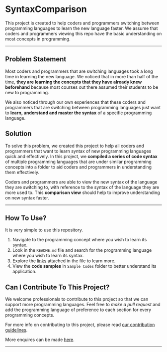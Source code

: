 # **SyntaxComparison**

This project is created to help coders and programmers switching between programming languages to learn the new language faster. We assume that coders and programmers viewing this repo have the basic understanding on most concepts in programming.

---

## **Problem Statement**

Most coders and programmers that are switching languages took a long time in learning the new language. We noticed that in more than half of the time, **they are learning the concepts that they have already knew beforehand** because most courses out there assumed their students to be new to programming. 

We also noticed through our own experiences that these coders and programmers that are switching between programming languages just want to **learn, understand and master the syntax** of a specific programming language.

## **Solution**

To solve this problem, we created this project to help all coders and programmers that want to learn syntax of new programming languages quick and effectively. In this project, we **compiled a series of code syntax** of multiple programming languages that are under similar programming concepts into a folder to aid coders and programmers in understanding them effectively.

Coders and programmers are able to view the new syntax of the language they are switching to, with reference to the syntax of the language they are more used to. This **comparison view** should help to improve understanding on new syntax faster.

---

## **How To Use?**

It is very simple to use this repository.

1. Navigate to the programming concept where you wish to learn its syntax.
2. Look in the `README.md` file and search for the programming language where you wish to learn its syntax.
3. Explore the [links](https://github.com/LimJY03/SyntaxComparison) attached in the file to learn more.
4. View the **code samples** in `Sample Codes` folder to better understand its application.

## **Can I Contribute To This Project?**

We welcome professionals to contribute to this project so that we can support more programming languages. Feel free to *make a pull request* and add the programming language of preference to each section for every programming concepts. 

For more info on contributing to this project, please read [our contribution guidelines](https://github.com/LimJY03/SyntaxComparison/blob/main/CONTRIBUTIONS.md).

More enquires can be made [here](mailto:limjunyi03@gmail.com).

---